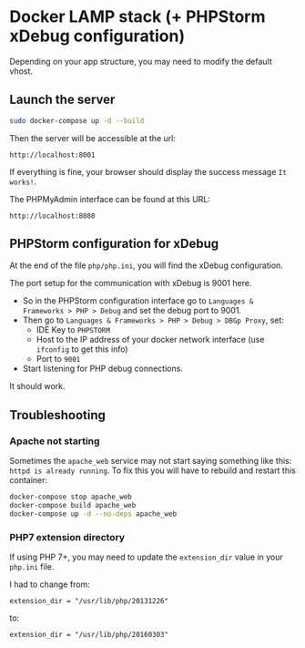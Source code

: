 # Docker LAMP stack (+ PHPStorm xDebug configuration)

Depending on your app structure, you may need to modify the default vhost.

## Launch the server
```bash
sudo docker-compose up -d --build
```

Then the server will be accessible at the url:
```
http://localhost:8001
```

If everything is fine, your browser should display the success message `It works!`.

The PHPMyAdmin interface can be found at this URL:
```
http://localhost:8080
```

## PHPStorm configuration for xDebug

At the end of the file `php/php.ini`, you will find the xDebug configuration.

The port setup for the communication with xDebug is 9001 here.

- So in the PHPStorm configuration interface go to `Languages & Frameworks > PHP > Debug` and set the debug port to 9001.
- Then go to `Languages & Frameworks > PHP > Debug > DBGp Proxy`, set:
  - IDE Key to `PHPSTORM`
  - Host to the IP address of your docker network interface (use `ifconfig` to get this info)
  - Port to `9001`
- Start listening for PHP debug connections.

It should work.

## Troubleshooting

### Apache not starting

Sometimes the `apache_web` service may not start saying something like this: `httpd is already running`. To fix this you will have to rebuild and restart this container:

```bash
docker-compose stop apache_web
docker-compose build apache_web
docker-compose up -d --no-deps apache_web
``` 

### PHP7 extension directory

If using PHP 7+, you may need to update the `extension_dir` value in your `php.ini` file.

I had to change from:
```
extension_dir = "/usr/lib/php/20131226"
```
to:
```
extension_dir = "/usr/lib/php/20160303"
```

